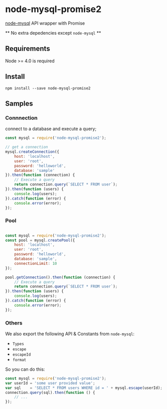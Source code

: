 # node-mysql-promise2

[node-mysql](https://github.com/felixge/node-mysql) API wrapper with Promise

** No extra depedencies except `node-mysql` **

## Requirements

Node >= 4.0 is required

## Install

```
npm install --save node-mysql-promise2
```

## Samples

### Connnection

connect to a database and execute a query;

```js
const mysql = require('node-mysql-promise2');

// get a connection
mysql.createConnection({
    host: 'localhost',
    user: 'root',
    password: 'helloworld',
    database: 'sample'
}).then(function (connection) {
    // Execute a query
    return connection.query(`SELECT * FROM user`);
}).then(function (users) {
    console.log(users);
}).catch(function (error) {
    console.error(error);
});
```

### Pool

```js

const mysql = require('node-mysql-promise2');
const pool = mysql.createPool({
    host: 'localhost',
    user: 'root',
    password: 'helloworld',
    database: 'sample',
    connectionLimit: 10
});

pool.getConnection().then(function (connection) {
    // Execute a query
    return connection.query(`SELECT * FROM user`);
}).then(function (users) {
    console.log(users);
}).catch(function (error) {
    console.error(error);
});

```

### Others

We also export the following API & Constants from `node-mysql`:

+ `Types`
+ `escape`
+ `escapeId`
+ `format`

So you can do this:

```js
const mysql = require('node-mysql-promise2');
var userId = 'some user provided value';
var sql    = 'SELECT * FROM users WHERE id = ' + mysql.escape(userId);
connection.query(sql).then(function () {
    // ...
});
```
